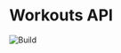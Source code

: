 # Workouts API
![Build](https://github.com/JohnAL95/workouts-api/actions/workflows/build.yml/badge.svg)
